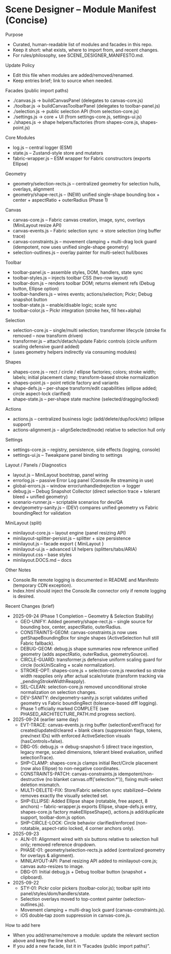 # Scene Designer – Module Manifest (Concise)

Purpose
- Curated, human-readable list of modules and facades in this repo.
- Keep it short: what exists, where to import from, and recent changes.
- For rules/philosophy, see SCENE_DESIGNER_MANIFESTO.md.

Update Policy
- Edit this file when modules are added/removed/renamed.
- Keep entries brief; link to source when needed.

Facades (public import paths)
- ./canvas.js → buildCanvasPanel (delegates to canvas-core.js)
- ./toolbar.js → buildCanvasToolbarPanel (delegates to toolbar-panel.js)
- ./selection.js → public selection API (from selection-core.js)
- ./settings.js → core + UI (from settings-core.js, settings-ui.js)
- ./shapes.js → shape helpers/factories (from shapes-core.js, shapes-point.js)

Core Modules
- log.js                      – central logger (ESM)
- state.js                    – Zustand-style store and mutators
- fabric-wrapper.js           – ESM wrapper for Fabric constructors (exports Ellipse)

Geometry
- geometry/selection-rects.js – centralized geometry for selection hulls, overlays, alignment
- geometry/shape-rect.js      – (NEW) unified single-shape bounding box + center + aspectRatio + outerRadius (Phase 1)

Canvas
- canvas-core.js              – Fabric canvas creation, image, sync, overlays (MiniLayout resize API)
- canvas-events.js            – Fabric selection sync → store selection (ring buffer trace)
- canvas-constraints.js       – movement clamping + multi-drag lock guard (idempotent, now uses unified single-shape geometry)
- selection-outlines.js       – overlay painter for multi-select hull/boxes

Toolbar
- toolbar-panel.js            – assemble styles, DOM, handlers, state sync
- toolbar-styles.js           – injects toolbar CSS (two-row layout)
- toolbar-dom.js              – renders toolbar DOM; returns element refs (Debug button, Ellipse option)
- toolbar-handlers.js         – wires events; actions/selection; Pickr; Debug snapshot button
- toolbar-state.js            – enable/disable logic; scale sync
- toolbar-color.js            – Pickr integration (stroke hex, fill hex+alpha)

Selection
- selection-core.js           – single/multi selection; transformer lifecycle (stroke fix removed – now transform driven)
- transformer.js              – attach/detach/update Fabric controls (circle uniform scaling defensive guard added)
- (uses geometry helpers indirectly via consuming modules)

Shapes
- shapes-core.js              – rect / circle / ellipse factories; colors; stroke width; labels; initial placement clamp; transform-based stroke normalization
- shapes-point.js             – point reticle factory and variants
- shape-defs.js               – per-shape transform/edit capabilities (ellipse added; circle aspect-lock clarified)
- shape-state.js              – per-shape state machine (selected/dragging/locked)

Actions
- actions.js                  – centralized business logic (add/delete/dup/lock/etc) (ellipse support)
- actions-alignment.js        – alignSelected(mode) relative to selection hull only

Settings
- settings-core.js            – registry, persistence, side effects (logging, console)
- settings-ui.js              – Tweakpane panel binding to settings

Layout / Panels / Diagnostics
- layout.js                   – MiniLayout bootstrap, panel wiring
- errorlog.js                 – passive Error Log panel (Console.Re streaming in use)
- global-errors.js            – window error/unhandledrejection → logger
- debug.js                    – Debug Snapshot Collector (direct selection trace + tolerant bleed + unified geometry)
- scenario-runner.js          – scriptable scenarios for dev/QA
- dev/geometry-sanity.js      – (DEV) compares unified geometry vs Fabric boundingRect for validation

MiniLayout (split)
- minilayout-core.js          – layout engine (panel resizing API)
- minilayout-splitter-persist.js – splitter + size persistence
- minilayout.js               – facade export { MiniLayout }
- minilayout-ui.js            – advanced UI helpers (splitters/tabs/ARIA)
- minilayout.css              – base styles
- minilayout.DOCS.md          – docs

Other Notes
- Console.Re remote logging is documented in README and Manifesto (temporary CDN exception).
- Index.html should inject the Console.Re connector only if remote logging is desired.

Recent Changes (brief)
- 2025-09-24 (Phase 1 Completion – Geometry & Selection Stability)
  - GEO-UNIFY: Added geometry/shape-rect.js – single source for bounding box, center, aspectRatio, outerRadius.
  - CONSTRAINTS-GEOM: canvas-constraints.js now uses getShapeBoundingBox for single shapes (ActiveSelection hull still Fabric fallback).
  - DEBUG-GEOM: debug.js shape summaries now reference unified geometry (adds aspectRatio, outerRadius, geometrySource).
  - CIRCLE-GUARD: transformer.js defensive uniform scaling guard for circle (lockUniScaling + scale normalization).
  - STROKE-OPT: shapes-core.js + selection-core.js reworked so stroke width reapplies only after actual scale/rotate (transform tracking via _pendingStrokeWidthReapply).
  - SEL-CLEAN: selection-core.js removed unconditional stroke normalization on selection changes.
  - DEV-SANITY: dev/geometry-sanity.js script validates unified geometry vs Fabric boundingRect (tolerance-based diff logging).
  - Phase 1 officially marked COMPLETE (see PHASED_ARCHITECTURE_PATH.md progress section).
- 2025-09-24 (earlier same day)
  - EVT-TRACE: canvas-events.js ring buffer (selectionEventTrace) for created/updated/cleared + blank clears (suppression flags, tokens, prev/next IDs) with enforced ActiveSelection visuals (hasControls=false).
  - DBG-05: debug.js → debug-snapshot-5 (direct trace ingestion, legacy merge, scaled dimensions, tolerant bleed evaluation, unified selectionTrace).
  - SHP-CLAMP: shapes-core.js clamps initial Rect/Circle placement (now also Ellipse) to non-negative coordinates.
  - CONSTRAINTS-PATCH: canvas-constraints.js idempotent/non-destructive (no blanket canvas.off('selection:*')), fixing multi-select deletion mismatch.
  - MULTI-DELETE-FIX: Store/Fabric selection sync stabilized—Delete removes exactly the visually selected set.
  - SHP-ELLIPSE: Added Ellipse shape (rotatable, free aspect, 8 anchors) – fabric-wrapper.js exports Ellipse, shape-defs.js entry, shapes-core.js factory makeEllipseShape(), actions.js add/duplicate support, toolbar-dom.js option.
  - SHP-CIRCLE-LOCK: Circle behavior clarified/enforced (non-rotatable, aspect-ratio locked, 4 corner anchors only).
- 2025-09-23
  - ALN-01: Alignment wired with six buttons relative to selection hull only; removed reference dropdown.
  - PHASE-01: geometry/selection-rects.js added (centralized geometry for overlays & alignment).
  - MINILAYOUT-API: Panel resizing API added to minilayout-core.js; canvas auto-resizes to image.
  - DBG-01: Initial debug.js + Debug toolbar button (snapshot + clipboard).
- 2025-09-22
  - STY-01: Pickr color pickers (toolbar-color.js); toolbar split into panel/styles/dom/handlers/state.
  - Selection overlays moved to top-context painter (selection-outlines.js).
  - Movement clamping + multi-drag lock guard (canvas-constraints.js).
  - iOS double‑tap zoom suppression in canvas-core.js.

How to add here
- When you add/rename/remove a module: update the relevant section above and keep the line short.
- If you add a new facade, list it in “Facades (public import paths)”.


